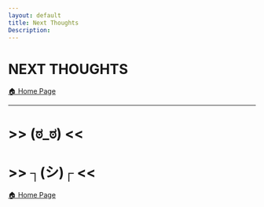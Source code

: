 ```yaml
---
layout: default
title: Next Thoughts
Description:
---
```


# NEXT THOUGHTS

[ 🏠 Home Page](https://davidprush.com)

***

# >>    (ಠ_ಠ)     <<

# >>    ┐(シ)┌    <<

[ 🏠 Home Page](https://davidprush.com)
